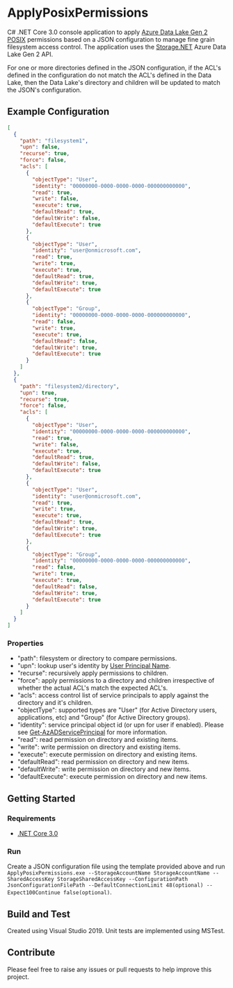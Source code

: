 # ApplyPosixPermissions

C# .NET Core 3.0 console application to apply [Azure Data Lake Gen 2 POSIX](https://docs.microsoft.com/en-us/azure/storage/blobs/data-lake-storage-access-control) permissions based on a JSON configuration to manage fine grain filesystem access control. The application uses the [Storage.NET](https://github.com/aloneguid/storage) Azure Data Lake Gen 2 API.

For one or more directories defined in the JSON configuration, if the ACL's defined in the configuration do not match the ACL's defined in the Data Lake, then the Data Lake's directory and children will be updated to match the JSON's configuration.

## Example Configuration

```json
[
  {
    "path": "filesystem1",
    "upn": false,
    "recurse": true,
    "force": false,
    "acls": [
      {
        "objectType": "User",
        "identity": "00000000-0000-0000-0000-000000000000",
        "read": true,
        "write": false,
        "execute": true,
        "defaultRead": true,
        "defaultWrite": false,
        "defaultExecute": true
      },
      {
        "objectType": "User",
        "identity": "user@onmicrosoft.com",
        "read": true,
        "write": true,
        "execute": true,
        "defaultRead": true,
        "defaultWrite": true,
        "defaultExecute": true
      },
      {
        "objectType": "Group",
        "identity": "00000000-0000-0000-0000-000000000000",
        "read": false,
        "write": true,
        "execute": true,
        "defaultRead": false,
        "defaultWrite": true,
        "defaultExecute": true
      }
    ]
  },
  {
    "path": "filesystem2/directory",
    "upn": true,
    "recurse": true,
    "force": false,
    "acls": [
      {
        "objectType": "User",
        "identity": "00000000-0000-0000-0000-000000000000",
        "read": true,
        "write": false,
        "execute": true,
        "defaultRead": true,
        "defaultWrite": false,
        "defaultExecute": true
      },
      {
        "objectType": "User",
        "identity": "user@onmicrosoft.com",
        "read": true,
        "write": true,
        "execute": true,
        "defaultRead": true,
        "defaultWrite": true,
        "defaultExecute": true
      },
      {
        "objectType": "Group",
        "identity": "00000000-0000-0000-0000-000000000000",
        "read": false,
        "write": true,
        "execute": true,
        "defaultRead": false,
        "defaultWrite": true,
        "defaultExecute": true
      }
    ]
  }
]
```

### Properties
- "path": filesystem or directory to compare permissions.
- "upn": lookup user's identity by [User Principal Name](https://docs.microsoft.com/en-us/azure/active-directory/hybrid/plan-connect-userprincipalname).
- "recurse": recursively apply permissions to children.
- "force": apply permissions to a directory and children irrespective of whether the actual ACL's match the expected ACL's.
- "acls": access control list of service principals to apply against the directory and it's children.
- "objectType": supported types are "User" (for Active Directory users, applications, etc) and "Group" (for Active Directory groups).
- "identity": service principal object id (or upn for user if enabled). Please see [Get-AzADServicePrincipal](https://docs.microsoft.com/en-us/powershell/module/az.resources/get-azadserviceprincipal?view=azps-3.0.0) for more information.
- "read": read permission on directory and existing items.
- "write": write permission on directory and existing items.
- "execute": execute permission on directory and existing items.
- "defaultRead": read permission on directory and new items.
- "defaultWrite": write permission on directory and new items.
- "defaultExecute": execute permission on directory and new items.

## Getting Started
### Requirements
- [.NET Core 3.0](https://dotnet.microsoft.com/download/dotnet-core/3.0)

### Run
Create a JSON configuration file using the template provided above and run `ApplyPosixPermissions.exe --StorageAccountName StorageAccountName --SharedAccessKey StorageSharedAccessKey --ConfigurationPath JsonConfigurationFilePath --DefaultConnectionLimit 48(optional) --Expect100Continue false(optional)`.

## Build and Test
Created using Visual Studio 2019. 
Unit tests are implemented using MSTest.

## Contribute
Please feel free to raise any issues or pull requests to help improve this project.